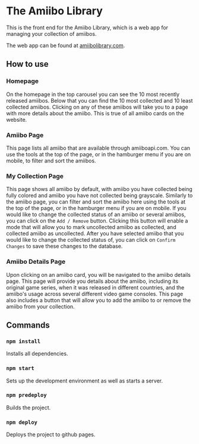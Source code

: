 # The Amiibo Library

This is the front end for the Amiibo Library, which is a web app for managing your collection of amiibos.

The web app can be found at [amiibolibrary.com](https://amiibolibrary.com/).

## How to use

### Homepage

On the homepage in the top carousel you can see the 10 most recently released amiibos. Below that you can find the 10 most collected and 10 least collected amiibos. Clicking on any of these amiibos will take you to a page with more details about the amiibo. This is true of all amiibo cards on the website.

### Amiibo Page

This page lists all amiibo that are available through amiiboapi.com. You can use the tools at the top of the page, or in the hamburger menu if you are on mobile, to filter and sort the amiibos.

### My Collection Page

This page shows all amiibo by default, with amiibo you have collected being fully colored and amiibo you have not collected being grayscale. Similarly to the amiibo page, you can filter and sort the amiibo here using the tools at the top of the page, or in the hamburger menu if you are on mobile. If you would like to change the collected status of an amiibo or several amiibos, you can click on the `Add / Remove` button. Clicking this button will enable a mode that will allow you to mark uncollected amiibo as collected, and collected amiibo as uncollected. After you have selected amiibo that you would like to change the collected status of, you can click on `Confirm Changes` to save these changes to the database.

### Amiibo Details Page

Upon clicking on an amiibo card, you will be navigated to the amiibo details page. This page will provide you details about the amiibo, including its original game series, when it was released in different countries, and the amiibo's usage across several different video game consoles. This page also includes a button that will allow you to add the amiibo to or remove the amiibo from your collection.

## Commands

### `npm install`

Installs all dependencies.

### `npm start`

Sets up the development environment as well as starts a server.

### `npm predeploy`

Builds the project.

### `npm deploy`

Deploys the project to github pages.
